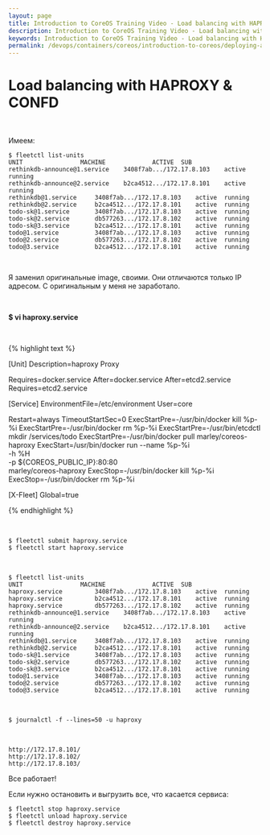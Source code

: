 ```yaml
---
layout: page
title: Introduction to CoreOS Training Video - Load balancing with HAPROXY & CONFD
description: Introduction to CoreOS Training Video - Load balancing with HAPROXY & CONFD
keywords: Introduction to CoreOS Training Video - Load balancing with HAPROXY & CONFD
permalink: /devops/containers/coreos/introduction-to-coreos/deploying-a-database-backed-web-application/load-balancing-with-haproxy-confd/
---
```


# Load balancing with HAPROXY & CONFD

<br/>

Имеем:

    $ fleetctl list-units
    UNIT				MACHINE				ACTIVE	SUB
    rethinkdb-announce@1.service	3408f7ab.../172.17.8.103	active	running
    rethinkdb-announce@2.service	b2ca4512.../172.17.8.101	active	running
    rethinkdb@1.service		3408f7ab.../172.17.8.103	active	running
    rethinkdb@2.service		b2ca4512.../172.17.8.101	active	running
    todo-sk@1.service		3408f7ab.../172.17.8.103	active	running
    todo-sk@2.service		db577263.../172.17.8.102	active	running
    todo-sk@3.service		b2ca4512.../172.17.8.101	active	running
    todo@1.service			3408f7ab.../172.17.8.103	active	running
    todo@2.service			db577263.../172.17.8.102	active	running
    todo@3.service			b2ca4512.../172.17.8.101	active	running

<br/>

Я заменил оригинальные image, своими. Они отличаются только IP адресом.
С оригинальным у меня не заработало.

<br/>

**\$ vi haproxy.service**

<br/>

{% highlight text %}

[Unit]
Description=haproxy Proxy

Requires=docker.service
After=docker.service
After=etcd2.service
Requires=etcd2.service

[Service]
EnvironmentFile=/etc/environment
User=core

Restart=always
TimeoutStartSec=0
ExecStartPre=-/usr/bin/docker kill %p-%i
ExecStartPre=-/usr/bin/docker rm %p-%i
ExecStartPre=-/usr/bin/etcdctl mkdir /services/todo
ExecStartPre=-/usr/bin/docker pull marley/coreos-haproxy
ExecStart=/usr/bin/docker run --name %p-%i \
 -h %H \
 -p \${COREOS_PUBLIC_IP}:80:80 \
 marley/coreos-haproxy
ExecStop=-/usr/bin/docker kill %p-%i
ExecStop=-/usr/bin/docker rm %p-%i

[X-Fleet]
Global=true

{% endhighlight %}

<br/>

    $ fleetctl submit haproxy.service
    $ fleetctl start haproxy.service

<br/>

    $ fleetctl list-units
    UNIT				MACHINE				ACTIVE	SUB
    haproxy.service			3408f7ab.../172.17.8.103	active	running
    haproxy.service			b2ca4512.../172.17.8.101	active	running
    haproxy.service			db577263.../172.17.8.102	active	running
    rethinkdb-announce@1.service	3408f7ab.../172.17.8.103	active	running
    rethinkdb-announce@2.service	b2ca4512.../172.17.8.101	active	running
    rethinkdb@1.service		3408f7ab.../172.17.8.103	active	running
    rethinkdb@2.service		b2ca4512.../172.17.8.101	active	running
    todo-sk@1.service		3408f7ab.../172.17.8.103	active	running
    todo-sk@2.service		db577263.../172.17.8.102	active	running
    todo-sk@3.service		b2ca4512.../172.17.8.101	active	running
    todo@1.service			3408f7ab.../172.17.8.103	active	running
    todo@2.service			db577263.../172.17.8.102	active	running
    todo@3.service			b2ca4512.../172.17.8.101	active	running

<br/>

    $ journalctl -f --lines=50 -u haproxy

<br/>

    http://172.17.8.101/
    http://172.17.8.102/
    http://172.17.8.103/

Все работает!

Если нужно остановить и выгрузить все, что касается сервиса:

    $ fleetctl stop haproxy.service
    $ fleetctl unload haproxy.service
    $ fleetctl destroy haproxy.service
